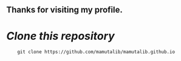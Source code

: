 ## Thanks for visiting my profile. 
# *Clone this repository*
``` 
    git clone https://github.com/mamutalib/mamutalib.github.io
```
